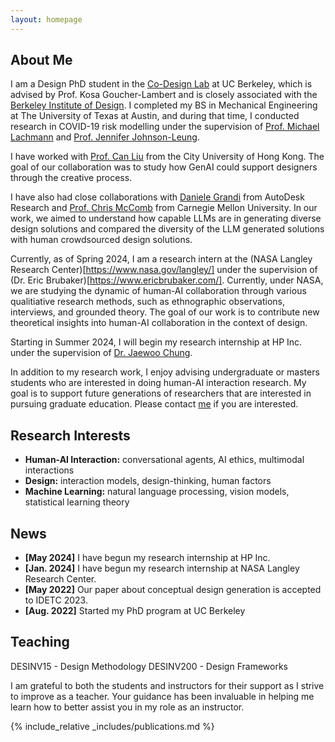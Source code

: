 ```yaml
---
layout: homepage
---
```


## About Me

I am a Design PhD student in the [Co-Design Lab](https://codesign.berkeley.edu/) at UC Berkeley, which is advised by Prof. Kosa Goucher-Lambert and is closely associated with the [Berkeley Institute of Design](https://bid.berkeley.edu/). I completed my BS in Mechanical Engineering at The University of Texas at Austin, and during that time, I conducted research in COVID-19 risk modelling under the supervision of [Prof. Michael Lachmann](https://www.santafe.edu/people/profile/michael-lachmann) and [Prof. Jennifer Johnson-Leung](https://www.uidaho.edu/sci/mathstat/our-people/faculty/jenfns).

I have worked with [Prof. Can Liu](https://sweb.cityu.edu.hk/canliu/index.html) from the City University of Hong Kong. The goal of our collaboration was to study how GenAI could support designers through the creative process. 

I have also had close collaborations with [Daniele Grandi](https://www.danielegrandi.com/) from AutoDesk Research and [Prof. Chris McComb](https://engineering.cmu.edu/directory/bios/mccomb-christopher.html) from Carnegie Mellon University. In our work, we aimed to understand how capable LLMs are in generating diverse design solutions and compared the diversity of the LLM generated solutions with human crowdsourced design solutions. 

Currently, as of Spring 2024, I am a research intern at the (NASA Langley Research Center)[https://www.nasa.gov/langley/] under the supervision of (Dr. Eric Brubaker)[https://www.ericbrubaker.com/]. Currently, under NASA, we are studying the dynamic of human-AI collaboration through various qualitiative research methods, such as ethnographic observations, interviews, and grounded theory. The goal of our work is to contribute new theoretical insights into human-AI collaboration in the context of design. 

Starting in Summer 2024, I will begin my research internship at HP Inc. under the supervision of [Dr. Jaewoo Chung](https://www.linkedin.com/in/jaewoo-chung). 

In addition to my research work, I enjoy advising undergraduate or masters students who are interested in doing human-AI interaction research. My goal is to support future generations of researchers that are interested in pursuing graduate education. Please contact [me](kevinma1515@berkeley.edu) if you are interested.


## Research Interests

- **Human-AI Interaction:** conversational agents, AI ethics, multimodal interactions
- **Design:** interaction models, design-thinking, human factors
- **Machine Learning:** natural language processing, vision models, statistical learning theory

## News

- **[May 2024]** I have begun my research internship at HP Inc.
- **[Jan. 2024]** I have begun my research internship at NASA Langley Research Center.
- **[May 2022]** Our paper about conceptual design generation is accepted to IDETC 2023.
- **[Aug. 2022]** Started my PhD program at UC Berkeley

## Teaching

DESINV15 - Design Methodology 
DESINV200 - Design Frameworks

I am grateful to both the students and instructors for their support as I strive to improve as a teacher. Your guidance has been invaluable in helping me learn how to better assist you in my role as an instructor.


{% include_relative _includes/publications.md %}


